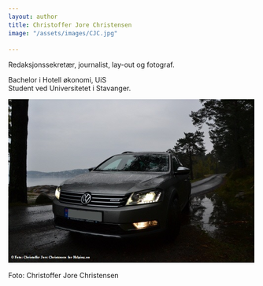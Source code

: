 ```yaml
---
layout: author
title: Christoffer Jore Christensen
image: "/assets/images/CJC.jpg"

---
```

Redaksjonssekretær, journalist, lay-out og fotograf.

Bachelor i Hotell økonomi, UiS  
Student ved Universitetet i Stavanger.

![](/assets/images/alltrack.jpg)

Foto: Christoffer Jore Christensen